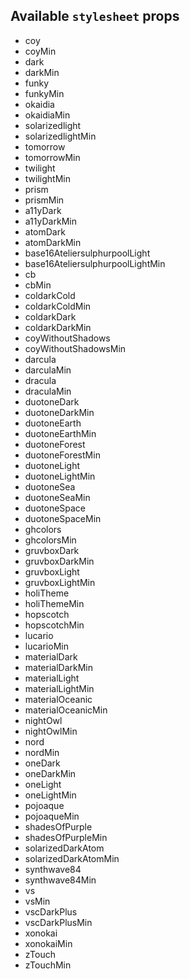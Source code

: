 ## Available `stylesheet` props 
* coy
* coyMin
* dark
* darkMin
* funky
* funkyMin
* okaidia
* okaidiaMin
* solarizedlight
* solarizedlightMin
* tomorrow
* tomorrowMin
* twilight
* twilightMin
* prism
* prismMin
* a11yDark
* a11yDarkMin
* atomDark
* atomDarkMin
* base16AteliersulphurpoolLight
* base16AteliersulphurpoolLightMin
* cb
* cbMin
* coldarkCold
* coldarkColdMin
* coldarkDark
* coldarkDarkMin
* coyWithoutShadows
* coyWithoutShadowsMin
* darcula
* darculaMin
* dracula
* draculaMin
* duotoneDark
* duotoneDarkMin
* duotoneEarth
* duotoneEarthMin
* duotoneForest
* duotoneForestMin
* duotoneLight
* duotoneLightMin
* duotoneSea
* duotoneSeaMin
* duotoneSpace
* duotoneSpaceMin
* ghcolors
* ghcolorsMin
* gruvboxDark
* gruvboxDarkMin
* gruvboxLight
* gruvboxLightMin
* holiTheme
* holiThemeMin
* hopscotch
* hopscotchMin
* lucario
* lucarioMin
* materialDark
* materialDarkMin
* materialLight
* materialLightMin
* materialOceanic
* materialOceanicMin
* nightOwl
* nightOwlMin
* nord
* nordMin
* oneDark
* oneDarkMin
* oneLight
* oneLightMin
* pojoaque
* pojoaqueMin
* shadesOfPurple
* shadesOfPurpleMin
* solarizedDarkAtom
* solarizedDarkAtomMin
* synthwave84
* synthwave84Min
* vs
* vsMin
* vscDarkPlus
* vscDarkPlusMin
* xonokai
* xonokaiMin
* zTouch
* zTouchMin
